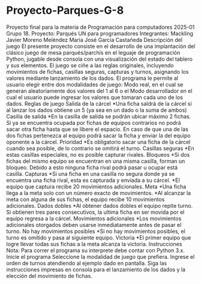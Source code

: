 # Proyecto-Parques-G-8
Proyecto final para la materia de Programación para computadores 2025-01 Grupo 18.
Proyecto: Parqués UN para programadores
Integrantes: Mackling Javier Moreno Meléndez
             Maria José Garcia Castañeda
Descripción del juego
El presente proyecto consiste en el desarrollo de una implantación del clásico juego de mesa parqués/parchís en el leguaje de programación Python, jugable desde consola con una visualización del estado del tablero y sus elementos.
El juego se ciñe a las reglas originales, incluyendo movimientos de fichas, casillas seguras, capturas y turnos, asignando los valores mediante lanzamiento de los dados. El programa le permite al usuario elegir entre dos modalidades de juego: Modo real, en el cual se generan aleatoriamente dos valores del 1 al 6 o el Modo desarrollador en el cual el usuario puede ingresar los valores que tomaran cada uno de los dados. 
Reglas de juego
Salida de la cárcel
*Una ficha saldrá de la cárcel si al lanzar los dados obtiene un 5 (ya sea en un dado o la suma de ambos) 
Casilla de salida
*En la casilla de salida se podrán ubicar máximo  2 fichas. Si ya se encuentra ocupada por fichas de equipos contrarios no podrá sacar otra ficha hasta que se libere el espacio. En caso de que una de las dos fichas pertenezca al equipo podrá sacar la ficha y enviar la del equipo oponente a la cárcel. 
Prioridad
*Es obligatorio sacar una ficha de la cárcel cuando sea posible, de lo contrario se omitirá el turno.
Casillas seguras
*En estas casillas especiales, no es posible capturar rivales. 
Bloqueos
*Si dos fichas del mismo equipo se encuentran en una misma casilla, forman un bloqueo. Debido a esto ninguna ficha rival podrá pasar u ocupar está casilla.
Capturas
*Si una ficha en una casilla no segura donde ya se encuentra una ficha rival, esta es capturada y enviada a su cárcel.
*El equipo que captura recibe 20 movimientos adicionales.
Meta
*Una ficha llega a la meta solo con un número exacto de movimientos.
*Al alcanzar la meta con alguna de sus fichas, el equipo recibe 10 movimientos adicionales.
Dados dobles
*Al obtener dados dobles el equipo repite turno.
Si obtienen tres pares consecutivos, la ultima ficha en ser movida por el equipo regresa a la cárcel. 
Movimientos adicionales
*Los movimientos adicionales otorgados deben usarse inmediatamente antes de pasar el turno.
No hay movimientos posibles
*Si no hay movimientos posibles, el turno es omitido y pasa al siguiente equipo.
Victoria
    *El primer equipo que logre llevar todas sus fichas a la meta alcanza la victoria.
Instrucciones
Nota: Para correr el programa su interprete debe contar con Python 3.x.
Inicie el programa
Seleccione la modalidad de juego que prefiera.
Ingrese el orden de turnos atendiendo al ejemplo dado en pantalla.
Siga las instrucciones impresas en consola para el lanzamiento de los dados y la elección del movimiento de fichas.
